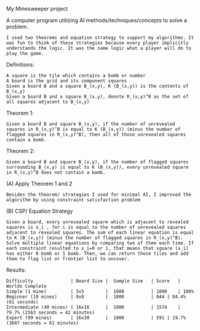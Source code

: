 My Minesweeper project
	
A computer program utilizing AI methods/techniques/concepts to solve a problem.

	I used two theorems and equation strategy to support my algorithms. It was fun to think of these strategies because every player implicitly understands the logic. It was the same logic what a player will do to play the game. 

Definitions:

	A square is the tile which contains a bomb or number
	A board is the grid and its component squares
	Given a board B and a square B_(x,y), K (B_(x,y)) is the contents of B_(x,y)
	Given a board B and a square B_(x,y), denote R_(x,y)^B as the set of all squares adjacent to B_(x,y)

Theorem 1: 

	Given a board B and square B_(x,y), if the number of unrevealed squares in R_(x,y)^B is equal to K (B_(x,y)) (minus the number of flagged squares in R_(x,y)^B), then all of those unrevealed squares contain a bomb.

Theorem 2:

	Given a board B and square B_(x,y), if the number of flagged squares surrounding B_(x,y) is equal to K (B_(x,y)), every unrevealed square in R_(x,y)^B does not contain a bomb.


(A) Apply Theorem 1 and 2
	
	Besides the theorem/ strategies I used for minimal AI, I improved the algorithm by using constraint satisfaction problem 

(B) CSP/ Equation Strategy

	Given a board, every unrevealed square which is adjacent to revealed squares is x_i , for i is equal to the number of unrevealed squares adjacent to revealed squares. The sum of each linear equation is equal to K (B_(x,y)) (minus the number of flagged squares in R_(x,y)^B). Solve multiple linear equations by comparing two of them each time. If each constraint resulted to x_i=0 or 1, that means that square (x_i) has either 0 bomb or 1 bomb. Then, we can return those tiles and add them to flag list or frontier list to uncover. 

Results:

	Difficulty              | Board Size |	Sample Size   | Score  	| Worlds Complete
	Simple (1 mine)         | 5x5	     |  1000	      | 1000	| 100%
	Beginner (10 mines)     | 8x8	     |  1000	      | 844	| 84.4% (61 seconds)
	Intermediate (40 mines) | 16x16	     |  1000	      | 1574	| 79.7% (2563 seconds = 42 minutes)
	Expert (99 mines)       | 16x30	     |  1000	      | 591	| 19.7% (3687 seconds = 61 minutes)
